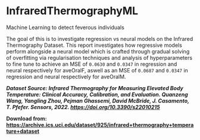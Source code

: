# InfraredThermographyML
Machine Learning to detect feverous individuals

The goal of this is to investigate regression vs neural models on the Infrared Thermography Dataset.
                                                                                                                                         This report investigates how regressive models perform alongside a neural model which is crafted through gradual solving of overfitting via regularisation techniques and analysis of hyperparameters to fine tune to achieve an MSE of `0.0630` and `0.0347` in regression and neural respectively for aveOralF, aswell as an MSE of `0.0687` and `0.0347` in regression and neural respectively for aveOralM.

***Dataset Source:
Infrared Thermography for Measuring Elevated Body Temperature: Clinical Accuracy, Calibration, and Evaluation.  Quanzeng Wang, Yangling Zhou, Pejman Ghassemi, David McBride, J. Casamento, T. Pfefer. Sensors, 2022. https://doi.org/10.3390/s22010215***

**Download from:  https://archive.ics.uci.edu/dataset/925/infrared+thermography+temperature+dataset**
